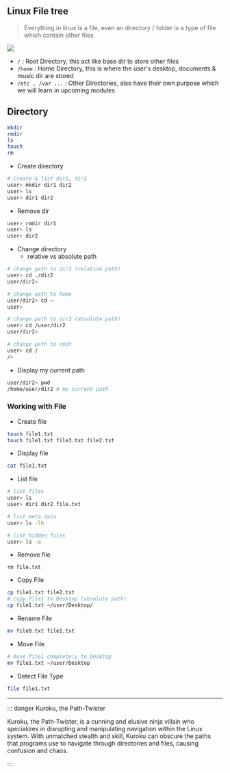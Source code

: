 ## Linux File tree

> Everything in linux is a file, even an directory / folder is a type of file which contain other files

![](https://www.linuxtrainingacademy.com/wp-content/uploads/2014/03/linux-directory-tree.jpg)

- `/` : Root Directory, this act like base dir to store other files
- `/home` : Home Directory, this is where the user's desktop, documents & music dir are stored
- `/etc , /var ...` : Other Directories, also have their own purpose which we will learn in upcoming modules 



## Directory

```sh
mkdir 
rmdir
ls
touch
rm 
```


- Create directory
```sh [Create dir]
# Create & list dir1, dir2
user> mkdir dir1 dir2 
user> ls 
user> dir1 dir2
```

- Remove dir
```sh
user> rmdir dir1
user> ls 
user> dir2
```

- Change directory
	- relative vs absolute path
```sh [Change dir]
# change path to dir2 (relative path)
user> cd ./dir2
user/dir2> 

# change path to home
user/dir2> cd ~ 
user>

# change path to dir2 (absolute path)
user> cd /user/dir2
user/dir2> 

# change path to root
user> cd /
/>
```

- Display my current path
```sh [where am i]
user/dir2> pwd
/home/user/dir2 # my current path
```

### Working with File

- Create file

```sh
touch file1.txt 
touch file1.txt file3.txt file2.txt
```

- Display file
```sh
cat file1.txt 
```

- List file

```sh
# list files
user> ls
user> dir1 dir2 file.txt 

# list meta data
user> ls -lh

# list hidden files
user> ls -a
```

- Remove file

```
rm file.txt
```

- Copy File

```sh
cp file1.txt file2.txt
# copy file1 to Desktop (absolute path)
cp file1.txt ~/user/Desktop/
```

- Rename File

```sh
mv file0.txt file1.txt
```

- Move File
```sh
# move file1 complete;y to Desktop
mv file1.txt ~/user/Desktop
```

- Detect File Type

```sh
file file1.txt
```


---

::: danger Kuroku, the Path-Twister

Kuroku, the Path-Twister, is a cunning and elusive ninja villain who specializes in disrupting and manipulating navigation within the Linux system. With unmatched stealth and skill, Kuroku can obscure the paths that programs use to navigate through directories and files, causing confusion and chaos.

:::



